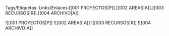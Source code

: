 Tags/Etiquetas:
Links/Enlaces:[[001 PROYECTOS|P]].[[002 AREAS|A]].[[003 RECURSOS|R]].[[004 ARCHIVO|A]]

![[001 PROYECTOS|P]]
![[002 AREAS|A]]
![[003 RECURSOS|R]]
![[004 ARCHIVO|A]]
